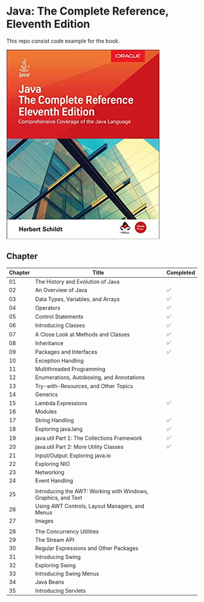 # Java: The Complete Reference, Eleventh Edition

This repo consist code example for the book.

![Java: The Complete Reference, Eleventh Edition](book.jpg)

## Chapter

| Chapter | Title                                                         | Completed |
| ------- | ------------------------------------------------------------- | --------- |
| 01      | The History and Evolution of Java                             |           |
| 02      | An Overview of Java                                           | ✅        |
| 03      | Data Types, Variables, and Arrays                             | ✅        |
| 04      | Operators                                                     | ✅        |
| 05      | Control Statements                                            | ✅        |
| 06      | Introducing Classes                                           | ✅        |
| 07      | A Close Look at Methods and Classes                           | ✅        |
| 08      | Inheritance                                                   | ✅        |
| 09      | Packages and Interfaces                                       | ✅        |
| 10      | Exception Handling                                            |           |
| 11      | Multithreaded Programming                                     |           |
| 12      | Enumerations, Autoboxing, and Annotations                     |           |
| 13      | Try-with-Resources, and Other Topics                          |           |
| 14      | Generics                                                      |           |
| 15      | Lambda Expressions                                            | ✅        |
| 16      | Modules                                                       |           |
| 17      | String Handling                                               | ✅        |
| 18      | Exploring java.lang                                           | ✅        |
| 19      | java.util Part 1: The Collections Framework                   | ✅        |
| 20      | java.util Part 2: More Utility Classes                        | ✅        |
| 21      | Input/Output: Exploring java.io                               |           |
| 22      | Exploring NIO                                                 |           |
| 23      | Networking                                                    |           |
| 24      | Event Handling                                                |
|         |
| 25      | Introducing the AWT: Working with Windows, Graphics, and Text |           |
| 26      | Using AWT Controls, Layout Managers, and Menus                |           |
| 27      | Images                                                        |
|         |
| 28      | The Concurrency Utilities                                     |           |
| 29      | The Stream API                                                |           |
| 30      | Regular Expressions and Other Packages                        |           |
| 31      | Introducing Swing                                             |           |
| 32      | Exploring Swing                                               |           |
| 33      | Introducing Swing Menus                                       |           |
| 34      | Java Beans                                                    |           |
| 35      | Introducing Servlets                                          |           |
